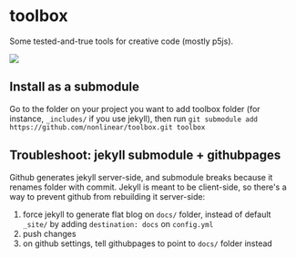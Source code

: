 # toolbox 



Some tested-and-true tools for creative code (mostly p5js).

![](./airtable.svg)

## Install as a submodule

Go to the folder on your project you want to add toolbox folder (for instance, `_includes/` if you use jekyll), then run `git submodule add https://github.com/nonlinear/toolbox.git toolbox`

## Troubleshoot: jekyll submodule + githubpages

Github generates jekyll server-side, and submodule breaks because it renames folder with commit. Jekyll is meant to be client-side, so there's a way to prevent github from rebuilding it server-side:

1. force jekyll to generate flat blog on `docs/` folder, instead of default `_site/` by adding `destination: docs` on `config.yml`
1. push changes
1. on github settings, tell githubpages to point to `docs/` folder instead